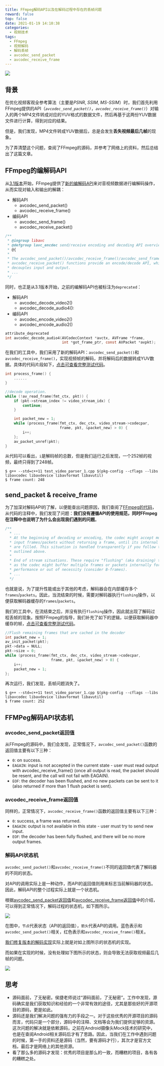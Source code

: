 ```yaml
---
title: FFmpeg解码API以及在解码过程中存在的丢帧问题
reward: false
top: false
date: 2021-01-19 14:10:38
categories: 
  - 视频技术
tags:
  - FFmpeg
  - 视频解码
  - 解码丢帧
  - avcodec_send_packet
  - avcodec_receive_frame
---
```


![](1.png)

## 背景
在优化视频客观全参考算法（主要是*PSNR*, *SSIM*, *MS-SSIM*）时，我们首先利用FFmpeg提供的API（*`avcodec_send_packet()`*，*`avcodec_receive_frame()`*）对输入的两个MP4文件转成对应的YUV格式的数据文件，然后再基于这两份YUV数据文件进行计算，得到对应的结果。

但是，我们发现，MP4文件转成YUV数据后，总是会发生**丢失视频最后几帧**的现象。

为了弄清楚这个问题，查阅了FFmpeg的源码，并参考了网络上的资料，然后总结出了这篇文章。
<!--more-->

## FFmpeg的编解码API
从[3.1版本](https://github.com/FFmpeg/FFmpeg/commit/7fc329e2dd6226dfecaa4a1d7adf353bf2773726)开始，FFmpeg提供了[新的编解码API](https://github.com/FFmpeg/FFmpeg/blob/release/3.1/libavcodec/avcodec.h)来对音视频数据进行编解码操作，从而实现对输入和输出的解耦：
* 解码API
  * avcodec_send_packet()
  * avcodec_receive_frame()
* 编码API
  * avcodec_send_frame()
  * avcodec_receive_packet()

```c
/**
 * @ingroup libavc
 * @defgroup lavc_encdec send/receive encoding and decoding API overview
 * @{
 *
 * The avcodec_send_packet()/avcodec_receive_frame()/avcodec_send_frame()/
 * avcodec_receive_packet() functions provide an encode/decode API, which
 * decouples input and output.
 * ...
 */
```

同时，也正是从3.1版本开始，之前的编解码API也被标注为`deprecated`：
* 解码API
  * avcodec_decode_video2()
  * avcodec_decode_audio4():
* 编码API
  * avcodec_encode_video2()
  * avcodec_encode_audio2()

```c
attribute_deprecated
int avcodec_decode_audio4(AVCodecContext *avctx, AVFrame *frame,
                          int *got_frame_ptr, const AVPacket *avpkt);
```

在我们的工具中，我们采用了新的解码API：`avcodec_send_packet()`和`avcodec_receive_frame()`，实现视频帧的解码，并将解码后的数据转成YUV数据。具体的代码片段如下，[点击可查看完整测试代码](https://github.com/wangwei1237/wangwei1237.github.io/blob/master/2021/01/19/FFMpeg-decode-process-and-lose-frame-in-that-process/test_video_parser_1.cpp)。

```c++
int process_frame() {
    ......
}

//decode operation.
while (!av_read_frame(fmt_ctx, pkt)) {
    if (pkt->stream_index != video_stream_idx) {
        continue;
    }

    int packet_new = 1;
    while (process_frame(fmt_ctx, dec_ctx, video_stream->codecpar, 
                         frame, pkt, &packet_new) > 0) {
        i++;
    };
    av_packet_unref(pkt);
}
```

从代码可以看出，`i`是解码帧的总数，但是我们运行之后发现，一个252帧的视频，最终只得到了248帧。

```shell
$ g++ --std=c++11 test_video_parser_1.cpp $(pkg-config --cflags --libs libavcodec libavdevice libavformat libavutil)
$ frame count: 248
```

## send_packet & receive_frame
为了加深对解码API的了解，以便能查出问题原因，我们查阅了[FFmpeg的代码](https://github.com/FFmpeg/FFmpeg/blob/master/libavcodec/avcodec.h)，从代码的注释中，我们发现了问题：**我们没有遵循API的使用规范，同时FFmpeg在注释中也说明了为什么会出现我们遇到的问题**。

```c
/**
  * ... 
  * At the beginning of decoding or encoding, the codec might accept multiple
  * input frames/packets without returning a frame, until its internal buffers
  * are filled. This situation is handled transparently if you follow the steps
  * outlined above.
  * 
  * End of stream situations. These require "flushing" (aka draining) the codec,
  * as the codec might buffer multiple frames or packets internally for
  * performance or out of necessity (consider B-frames).
  * ...
  */
```

也就是说，为了提升性能或出于其他的考虑，解码器会在内部缓存多个`frames`/`packets`。因此，当流结束的时候，需要对解码器执行`flushing`操作，以便获取解码器缓存的`frames`/`packets`。

我们的工具中，在流结束之后，并没有执行`flushing`操作，因此就出现了解码过程丢帧的现象。按照FFmpeg的指导，我们补充了如下的逻辑，以便获取解码器中缓存的帧，[点击可查看完整测试代码](https://github.com/wangwei1237/wangwei1237.github.io/blob/master/2021/01/19/FFMpeg-decode-process-and-lose-frame-in-that-process/test_video_parser_2.cpp)。

```c++
//Flush remaining frames that are cached in the decoder
int packet_new = 1;
av_init_packet(pkt);
pkt->data = NULL;
pkt->size = 0;
while (process_frame(fmt_ctx, dec_ctx, video_stream->codecpar, 
                     frame, pkt, &packet_new) > 0) {
    i++;
    packet_new = 1;
};
```

再次运行，我们发现，丢帧问题消失了。

```shell
$ g++ --std=c++11 test_video_parser_1.cpp $(pkg-config --cflags --libs libavcodec libavdevice libavformat libavutil)
$ frame count: 252
```

## FFMPeg解码API状态机
### avcodec_send_packet返回值
从FFmpeg的源码中，我们会发现，正常情况下，`avcodec_send_packet()`函数的返回值主要有以下三种：
* `0`: on success.
* `EAGAIN`: input is not accepted in the current state - user must read output with avcodec_receive_frame() (once all output is read, the packet should be resent, and the call will not fail with EAGAIN). 
* `EOF`: the decoder has been flushed, and no new packets can be sent to it (also returned if more than 1 flush packet is sent).

### avcodec_receive_frame返回值
同样的，正常情况下，`avcodec_receive_frame()`函数的返回值主要有以下三种：
* `0`: success, a frame was returned.
* `EAGAIN`: output is not available in this state - user must try to send new input.
* `EOF`: the decoder has been fully flushed, and there will be no more output frames.

### 解码API状态机
`avcodec_send_packet()`和`avcodec_receive_frame()`不同的返回值代表了解码器的不同的状态。

对API的调用实际上是一种动作，而API的返回值则用来标志当前解码器的状态。因此，解码API的整个过程实际上就是一个状态机。

根据[avcodec_send_packet返回值](#avcodec_send_packet返回值)和[avcodec_receive_frame返回值](#avcodec_receive_frame返回值)中的介绍，可以得到正常情况下，解码过程的状态机，如下图所示。

![](2.png)

在图中，`节点`代表状态（API的返回值），`箭头`代表API的调用。蓝色表示和`avcodec_send_packet()`相关，红色表示和`avcodec_receive_frame()`相关。

[我们修复版本的解码实现](https://wangwei1237.gitee.io/2021/01/19/FFMpeg-decode-process-and-lose-frame-in-that-process/test_video_parser_2.cpp)实际上就是对如上图所示的状态机的实现。

而如果在实现的时候，没有处理如下图所示的状态，则会导致无法获取视频最后几帧的问题。

![](3.png)

## 思考
* 源码面前，了无秘密。侯捷老师说过“源码面前，了无秘密”。工作中发现，源码确实是我们获取知识和经验的一个非常有效的途径，尤其是那些好的开源项目的源码，更是如此。
* 源码还是我们解决问题的强有力的手段之一。对于这些优秀的开源项目的源码而言，代码只是一个部分，源码中的注释、文档等会为我们提供足够的资源。这次问题的解决就是依赖源码，之前在Android摄像头Mock技术的研究中，也是在查阅Android相关源码后才有了思路。因此，当我们在工作中遇到问题的时候，第一手的资料还是源码（当然，要有源码才行），其次才是官方文档，最后才是网络上的其他资源。
* 看了那么多的源码才发现：优秀的项目是那么的一致，而糟糕的项目，各有各的糟糕之处。
